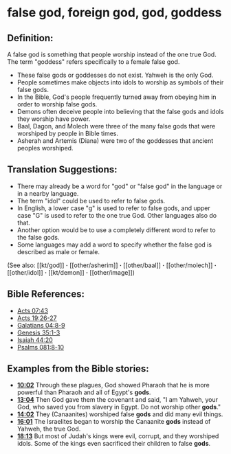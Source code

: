 # false god, foreign god, god, goddess #

## Definition: ##

A false god is something that people worship instead of the one true God. The term "goddess" refers specifically to a female false god.

* These false gods or goddesses do not exist. Yahweh is the only God.
* People sometimes make objects into idols to worship as symbols of their false gods.
* In the Bible, God's people frequently turned away from obeying him in order to worship false gods.
* Demons often deceive people into believing that the false gods and idols they worship have power.
* Baal, Dagon, and Molech were three of the many false gods that were worshiped by people in Bible times.
* Asherah and Artemis (Diana) were two of the goddesses that ancient peoples worshiped.

## Translation Suggestions: ##

* There may already be a word for "god" or "false god" in the language or in a nearby language.
* The term "idol" could be used to refer to false gods.
* In English, a lower case "g" is used to refer to false gods, and upper case "G" is used to refer to the one true God. Other languages also do that.
* Another option would be to use a completely different word to refer to the false gods.
* Some languages may add a word to specify whether the false god is described as male or female.

(See also: [[kt/god]] **·** [[other/asherim]] **·** [[other/baal]] **·** [[other/molech]] **·** [[other/idol]] **·** [[kt/demon]] **·** [[other/image]])

## Bible References: ##

* [Acts 07:43](en/tn/act/help/07/43)
* [Acts 19:26-27](en/tn/act/help/19/26)
* [Galatians 04:8-9](en/tn/gal/help/04/08)
* [Genesis 35:1-3](en/tn/gen/help/35/01)
* [Isaiah 44:20](en/tn/isa/help/44/20)
* [Psalms 081:8-10](en/tn/psa/help/81/08)

## Examples from the Bible stories: ##

* __[10:02](en/tn/obs/help/10/02)__ Through these plagues, God showed Pharaoh that he is more powerful than Pharaoh and all of Egypt's __gods__.
* __[13:04](en/tn/obs/help/13/04)__ Then God gave them the covenant and said, "I am Yahweh, your God, who saved you from slavery in Egypt. Do not worship other __gods__."
* __[14:02](en/tn/obs/help/14/02)__ They (Canaanites) worshiped false __gods__  and did many evil things.
* __[16:01](en/tn/obs/help/16/01)__ The Israelites began to worship the Canaanite __gods__  instead of Yahweh, the true God.
* __[18:13](en/tn/obs/help/18/13)__ But most of Judah's kings were evil, corrupt, and they worshiped idols. Some of the kings even sacrificed their children to false __gods__.